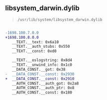 ## libsystem_darwin.dylib

> `/usr/lib/system/libsystem_darwin.dylib`

```diff

-1698.100.7.0.0
+1698.100.8.0.0
   __TEXT.__text: 0x6a10
   __TEXT.__auth_stubs: 0x550
   __TEXT.__const: 0xd0

   __TEXT.__oslogstring: 0x8d4
   __TEXT.__unwind_info: 0x1c0
   __DATA_CONST.__got: 0x38
-  __DATA_CONST.__const: 0x2930
+  __DATA_CONST.__const: 0x2910
   __AUTH_CONST.__auth_got: 0x2a8
   __AUTH_CONST.__auth_ptr: 0x8
   __AUTH_CONST.__const: 0x180

```
